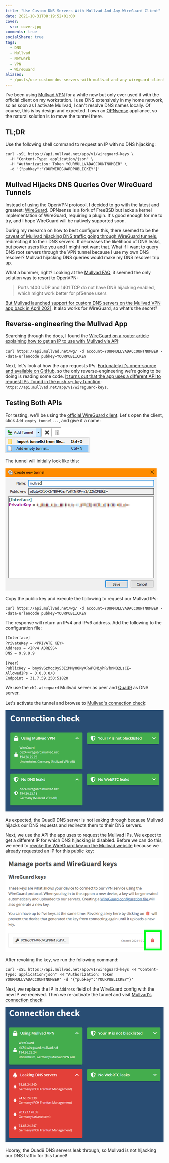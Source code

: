 ```yaml
---
title: "Use Custom DNS Servers With Mullvad And Any WireGuard Client"
date: 2021-10-31T08:19:52+01:00
cover:
  src: cover.jpg
comments: true
socialShare: true
tags:
  - DNS
  - Mullvad
  - Network
  - VPN
  - WireGuard
aliases:
  - /posts/use-custom-dns-servers-with-mullvad-and-any-wireguard-client
---
```


I've been using [Mullvad VPN](https://mullvad.net/) for a while now but only
ever used it with the official client on my workstation. I use DNS extensively
in my home network, so as soon as I activate Mullvad, I can't resolve DNS names
locally. Of course, this is by design and expected. I own an
[OPNsense](https://opnsense.org/) appliance, so the natural solution is to move
the tunnel there.

## TL;DR

Use the following shell command to request an IP with no DNS hijacking:

```shell
curl -sSL https://api.mullvad.net/app/v1/wireguard-keys \
  -H "Content-Type: application/json" \
  -H "Authorization: Token YOURMULLVADACCOUNTNUMBER" \
  -d '{"pubkey":"YOURWIREGUARDPUBLICKEY"}'
```

## Mullvad Hijacks DNS Queries Over WireGuard Tunnels

Instead of using the OpenVPN protocol, I decided to go with the latest and
greatest: [WireGuard](https://www.wireguard.com/). OPNsense is a fork of FreeBSD
but lacks a kernel implementation of WireGuard, requiring a plugin. It's good
enough for me to try, and I hope WireGuard will be natively supported soon.

During my research on how to best configure this, there seemed to be the
[caveat of Mullvad hijacking DNS traffic going through WireGuard tunnels](https://forum.netgate.com/topic/166804/unbound-dns-resolver-through-wireguard-tunnel-mullvad-vpn),
redirecting it to their DNS servers. It decreases the likelihood of DNS leaks,
but power users like you and I might not want that. What if I want to query DNS
root servers through the VPN tunnel because I use my own DNS resolver? Mullvad
hijacking DNS queries would make my DNS resolver trip up.

What a bummer, right? Looking at the
[Mullvad FAQ](https://mullvad.net/en/help/faq/), it seemed the only solution was
to resort to OpenVPN:

> Ports 1400 UDP and 1401 TCP do not have DNS hijacking enabled, which might
> work better for pfSense users

[But Mullvad launched support for custom DNS servers on the Mullvad VPN app back in April 2021](https://mullvad.net/ar/blog/2021/4/15/support-custom-dns-servers-launched/).
It also works for WireGuard, so what's the secret?

## Reverse-engineering the Mullvad App

Searching through the docs, I found the
[WireGuard on a router article explaining how to get an IP to use with Mullvad via API](https://mullvad.net/es/help/running-wireguard-router/):

```shell
curl https://api.mullvad.net/wg/ -d account=YOURMULLVADACCOUNTNUMBER --data-urlencode pubkey=YOURPUBLICKEY
```

Next, let's look at how the app requests IPs.
[Fortunately it's open-source and available on GitHub](https://github.com/mullvad/mullvadvpn-app/issues/473#issuecomment-852064948),
so the only reverse-engineering we're going to be doing is reading some code.
[It turns out that the app uses a different API to request IPs, found in the `push_wg_key` function](https://github.com/mullvad/mullvadvpn-app/blob/b214ba74cafc18b6a13ee5678055355302386cde/mullvad-rpc/src/lib.rs):
`https://api.mullvad.net/app/v1/wireguard-keys`.

## Testing Both APIs

For testing, we'll be using the
[official WireGuard client](https://www.wireguard.com/install/). Let's open the
client, click `Add empty tunnel...`, and give it a name:

![Screenshot of WireGuard client "Add Tunnel" context menu](wireguard-add-tunnel-menu.png)

The tunnel will initially look like this:

![Screenshot of initial tunnel configuration](wireguard-initial-tunnel-configuration.png)

Copy the public key and execute the following to request our Mullvad IPs:

```shell
curl https://api.mullvad.net/wg/ -d account=YOURMULLVADACCOUNTNUMBER --data-urlencode pubkey=YOURPUBLICKEY
```

The response will return an IPv4 and IPv6 address. Add the following to the
configuration file:

```text
[Interface]
PrivateKey = <PRIVATE KEY>
Address = <IPv4 ADRESS>
DNS = 9.9.9.9

[Peer]
PublicKey = bmy9vGzMqc0yS3IiMMyOONyXRwPCMiyhR/bnNQ2LsCE=
AllowedIPs = 0.0.0.0/0
Endpoint = 31.7.59.250:51820
```

We use the `ch2-wireguard` Mullvad server as peer and
[Quad9](https://quad9.org/) as DNS server.

Let's activate the tunnel and browse to
[Mullvad's connection check](https://mullvad.net/en/check):

![Screenshot of Mullvad connection check without leak](mullvad-connection-check-no-leak.png)

As expected, the Quad9 DNS server is not leaking through because Mullvad hijacks
our DNS requests and redirects them to their DNS servers.

Next, we use the API the app uses to request the Mullvad IPs. We expect to get a
different IP for which DNS hijacking is disabled. Before we can do this, we need
to
[revoke the WireGuard key on the Mullvad website](https://mullvad.net/en/account/#/ports)
because we already requested an IP for this public key:

![Screenshot of "Manage ports and WireGuard key" page on Mullvad webiste](mullvad-revoke-key.png)

After revoking the key, we run the following command:

```shell
curl -sSL https://api.mullvad.net/app/v1/wireguard-keys -H "Content-Type: application/json" -H "Authorization: Token YOURMULLVADACCOUNTNUMBER" -d '{"pubkey":"YOURPUBLICKEY"}'
```

Next, we replace the IP in `Address` field of the WireGuard config with the new
IP we received. Then we re-activate the tunnel and visit
[Mullvad's connection check](https://mullvad.net/en/check):

![Screenshot of Mullvad connection check with leak](mullvad-connection-check-leak.png)

Hooray, the Quad9 DNS servers leak through, so Mullvad is not hijacking our DNS
traffic for this tunnel!
